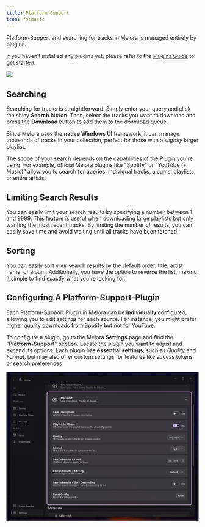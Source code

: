 ```yaml
---
title: Platform-Support
icon: fe:music
---
```


Platform-Support and searching for tracks in Melora is managed entirely by plugins.

If you haven’t installed any plugins yet, please refer to the [Plugins Guide](/Melora/guide/plugins.html) to get started.

![](/guide/platform-support-ui.gif)


## Searching
Searching for tracks is straightforward. Simply enter your query and click the shiny **Search** button. Then, select the tracks you want to download and press the **Download** button to add them to the download queue.

Since Melora uses the **native Windows UI** framework, it can manage thousands of tracks in your collection, perfect for those with a *slightly* larger playlist.

The scope of your search depends on the capabilities of the Plugin you're using. For example, official Melora plugins like "Spotify" or "YouTube (+ Music)" allow you to search for queries, individual tracks, albums, playlists, or entire artists.


## Limiting Search Results
You can easily limit your search results by specifying a number between 1 and 9999. This feature is useful when downloading large playlists but only wanting the most recent tracks. By limiting the number of results, you can easily save time and avoid waiting until all tracks have been fetched.


## Sorting
You can easily sort your search results by the default order, title, artist name, or album. Additionally, you have the option to reverse the list, making it simple to find exactly what you're looking for.


## Configuring A Platform-Support-Plugin
Each Platform-Support Plugin in Melora can be **individually** configured, allowing you to edit settings for each source. For instance, you might prefer higher quality downloads from Spotify but not for YouTube.

To configure a plugin, go to the Melora **Settings** page and find the "**Platform-Support**" section. Locate the plugin you want to adjust and expand its options. Each plugin has **essential settings**, such as *Quality* and *Format*, but may also offer custom settings for features like access tokens or search preferences.

![](/guide/platform-support-configure.webp)
